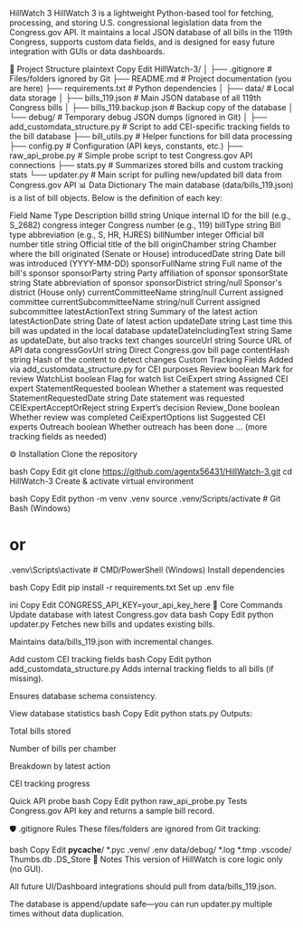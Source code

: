 HillWatch 3
HillWatch 3 is a lightweight Python-based tool for fetching, processing, and storing U.S. congressional legislation data from the Congress.gov API.
It maintains a local JSON database of all bills in the 119th Congress, supports custom data fields, and is designed for easy future integration with GUIs or data dashboards.

📂 Project Structure
plaintext
Copy
Edit
HillWatch-3/
│
├── .gitignore                # Files/folders ignored by Git
├── README.md                 # Project documentation (you are here)
├── requirements.txt          # Python dependencies
│
├── data/                      # Local data storage
│   ├── bills_119.json         # Main JSON database of all 119th Congress bills
│   ├── bills_119.backup.json  # Backup copy of the database
│   └── debug/                 # Temporary debug JSON dumps (ignored in Git)
│
├── add_customdata_structure.py # Script to add CEI-specific tracking fields to the bill database
├── bill_utils.py               # Helper functions for bill data processing
├── config.py                   # Configuration (API keys, constants, etc.)
├── raw_api_probe.py            # Simple probe script to test Congress.gov API connections
├── stats.py                    # Summarizes stored bills and custom tracking stats
└── updater.py                  # Main script for pulling new/updated bill data from Congress.gov API
📊 Data Dictionary
The main database (data/bills_119.json) is a list of bill objects.
Below is the definition of each key:

Field Name	Type	Description
billId	string	Unique internal ID for the bill (e.g., S_2682)
congress	integer	Congress number (e.g., 119)
billType	string	Bill type abbreviation (e.g., S, HR, HJRES)
billNumber	integer	Official bill number
title	string	Official title of the bill
originChamber	string	Chamber where the bill originated (Senate or House)
introducedDate	string	Date bill was introduced (YYYY-MM-DD)
sponsorFullName	string	Full name of the bill's sponsor
sponsorParty	string	Party affiliation of sponsor
sponsorState	string	State abbreviation of sponsor
sponsorDistrict	string/null	Sponsor's district (House only)
currentCommitteeName	string/null	Current assigned committee
currentSubcommitteeName	string/null	Current assigned subcommittee
latestActionText	string	Summary of the latest action
latestActionDate	string	Date of latest action
updateDate	string	Last time this bill was updated in the local database
updateDateIncludingText	string	Same as updateDate, but also tracks text changes
sourceUrl	string	Source URL of API data
congressGovUrl	string	Direct Congress.gov bill page
contentHash	string	Hash of the content to detect changes
Custom Tracking Fields		Added via add_customdata_structure.py for CEI purposes
Review	boolean	Mark for review
WatchList	boolean	Flag for watch list
CeiExpert	string	Assigned CEI expert
StatementRequested	boolean	Whether a statement was requested
StatementRequestedDate	string	Date statement was requested
CEIExpertAcceptOrReject	string	Expert’s decision
Review_Done	boolean	Whether review was completed
CeiExpertOptions	list	Suggested CEI experts
Outreach	boolean	Whether outreach has been done
... (more tracking fields as needed)		

⚙️ Installation
Clone the repository

bash
Copy
Edit
git clone https://github.com/agentx56431/HillWatch-3.git
cd HillWatch-3
Create & activate virtual environment

bash
Copy
Edit
python -m venv .venv
source .venv/Scripts/activate  # Git Bash (Windows)
# or
.venv\Scripts\activate         # CMD/PowerShell (Windows)
Install dependencies

bash
Copy
Edit
pip install -r requirements.txt
Set up .env file

ini
Copy
Edit
CONGRESS_API_KEY=your_api_key_here
🚀 Core Commands
Update database with latest Congress.gov data
bash
Copy
Edit
python updater.py
Fetches new bills and updates existing bills.

Maintains data/bills_119.json with incremental changes.

Add custom CEI tracking fields
bash
Copy
Edit
python add_customdata_structure.py
Adds internal tracking fields to all bills (if missing).

Ensures database schema consistency.

View database statistics
bash
Copy
Edit
python stats.py
Outputs:

Total bills stored

Number of bills per chamber

Breakdown by latest action

CEI tracking progress

Quick API probe
bash
Copy
Edit
python raw_api_probe.py
Tests Congress.gov API key and returns a sample bill record.

🛡 .gitignore Rules
These files/folders are ignored from Git tracking:

bash
Copy
Edit
__pycache__/
*.pyc
.venv/
.env
data/debug/
*.log
*.tmp
.vscode/
Thumbs.db
.DS_Store
📌 Notes
This version of HillWatch is core logic only (no GUI).

All future UI/Dashboard integrations should pull from data/bills_119.json.

The database is append/update safe—you can run updater.py multiple times without data duplication.